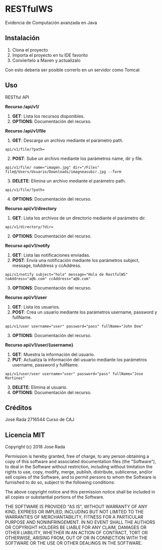 # RESTfulWS
Evidencia de Computación avanzada en Java

## Instalación
1. Clona el proyecto
2. Importa el proyecto en tu IDE favorito
3. Conviertelo a Maven y actualizalo

Con esto debería ser posible correrlo en un servidor como Tomcat

## Uso
RESTful API

**Recurso /api/v1/**  
1. **GET**: Lista los recursos disponibles.
2. **OPTIONS**: Documentación del recurso.

**Recurso /api/v1/file**  
1. **GET**: Descarga un archivo mediante el parámetro path. 
```
api/v1/file/?path=
```
2. **POST**: Sube un archivo mediante los parámetros name, dir y file.
```
api/v1/file/ name="imagen.jpg" dir="/Files" file@/Users/Usuario/Downloads/imagneasubir.jpg --form
```
3. **DELETE**: Elimina un archivo mediante el parámetro path.
```
api/v1/file/?path=
```
4. **OPTIONS**: Documentación del recurso.

**Recurso api/v1/directory**  
1. **GET**: Lista los archivos de un directorio mediante el parámetro dir. 
```
api/v1/directory/?dir=
```
2. **OPTIONS**: Documentación del recurso.

**Recurso api/v1/notify**  
1. **GET**: Lista las notificaciones enviadas.
2. **POST**: Envía una notificación mediante los parámetros subject, message, toAddress y ccAddress.
```
api/v1/notify subject="hola" message="Hola de RestfulWS" toAddress="a@b.com" ccAddress="a@b.com"
```
3. **OPTIONS**: Documentación del recurso.

**Recurso api/v1/user**  
1. **GET**: Lista los usuarios.
2. **POST**: Crea un usuario mediante los parámetros username, password y fullName.
```
api/v1/user username="user" password="pass" fullName="John Doe"
```
3. **OPTIONS**: Documentación del recurso.

**Recurso api/v1/user/{username}**  
1. **GET**: Muestra la información del usuario.
2. **PUT**: Actualiza la información del usuario mediante los parámetros username, password y fullName.
```
api/v1/user/user username="user" password="pass" fullName="Jose Martinez"
```
3. **DELETE**: Elimina al usuario.
4. **OPTIONS**: Documentación del recurso.

## Créditos

José Rada 2716544
Curso de CAJ

## Licencia MIT

Copyright (c) 2018 Jose Rada

Permission is hereby granted, free of charge, to any person obtaining a copy
of this software and associated documentation files (the "Software"), to deal
in the Software without restriction, including without limitation the rights
to use, copy, modify, merge, publish, distribute, sublicense, and/or sell
copies of the Software, and to permit persons to whom the Software is
furnished to do so, subject to the following conditions:

The above copyright notice and this permission notice shall be included in all
copies or substantial portions of the Software.

THE SOFTWARE IS PROVIDED "AS IS", WITHOUT WARRANTY OF ANY KIND, EXPRESS OR
IMPLIED, INCLUDING BUT NOT LIMITED TO THE WARRANTIES OF MERCHANTABILITY,
FITNESS FOR A PARTICULAR PURPOSE AND NONINFRINGEMENT. IN NO EVENT SHALL THE
AUTHORS OR COPYRIGHT HOLDERS BE LIABLE FOR ANY CLAIM, DAMAGES OR OTHER
LIABILITY, WHETHER IN AN ACTION OF CONTRACT, TORT OR OTHERWISE, ARISING FROM,
OUT OF OR IN CONNECTION WITH THE SOFTWARE OR THE USE OR OTHER DEALINGS IN THE
SOFTWARE.